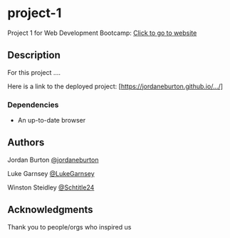 # project-1
Project 1 for Web Development Bootcamp: [Click to go to website](https://jordaneburton.github.io/.../)

## Description

For this project ....

Here is a link to the deployed project: [https://jordaneburton.github.io/.../]

### Dependencies

* An up-to-date browser

## Authors

Jordan Burton 
[@jordaneburton](https://github.com/jordaneburton)

Luke Garnsey
[@LukeGarnsey](https://github.com/LukeGarnsey)

Winston Steidley
[@Schtitle24](https://github.com/Schtitle24)


## Acknowledgments

Thank you to people/orgs who inspired us